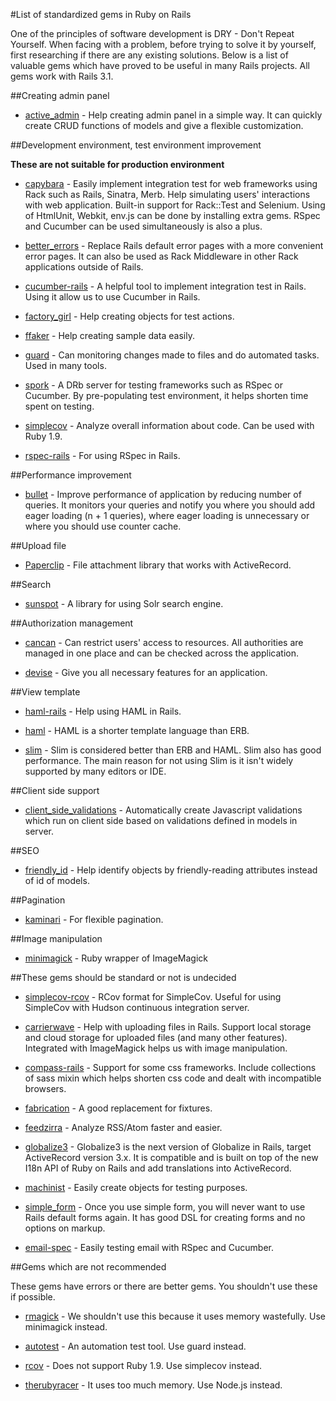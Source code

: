 #List of standardized gems in Ruby on Rails

One of the principles of software development is DRY - Don't Repeat Yourself.
When facing with a problem, before trying to solve it by yourself, first researching if there are any existing solutions.
Below is a list of valuable gems which have proved to be useful in many Rails projects.
All gems work with Rails 3.1.

##Creating admin panel

* [active_admin](https://github.com/gregbell/active_admin) - Help creating admin panel in a simple way. It can quickly create CRUD functions of models and give a flexible customization.

##Development environment, test environment improvement

**These are not suitable for production environment**

* [capybara](https://github.com/jnicklas/capybara) - Easily implement integration test for web frameworks using Rack such as Rails, Sinatra, Merb. Help simulating users' interactions with web application. Built-in support for Rack::Test and Selenium. Using of HtmlUnit, Webkit, env.js can be done by installing extra gems. RSpec and Cucumber can be used simultaneously is also a plus.

* [better_errors](https://github.com/charliesome/better_errors) - Replace Rails default error pages with a more convenient error pages. It can also be used as Rack Middleware in other Rack applications outside of Rails.

* [cucumber-rails](https://github.com/cucumber/cucumber-rails) - A helpful tool to implement integration test in Rails. Using it allow us to use Cucumber in Rails.

* [factory_girl](https://github.com/thoughtbot/factory_girl) - Help creating objects for test actions.

* [ffaker](https://github.com/EmmanuelOga/ffaker) - Help creating sample data easily.

* [guard](https://github.com/guard/guard) - Can monitoring changes made to files and do automated tasks. Used in many tools.

* [spork](https://github.com/sporkrb/spork) - A DRb server for testing frameworks such as RSpec or Cucumber. By pre-populating test environment, it helps shorten time spent on testing.

* [simplecov](https://github.com/colszowka/simplecov) - Analyze overall information about code. Can be used with Ruby 1.9.

* [rspec-rails](https://github.com/rspec/rspec-rails) - For using RSpec in Rails.

##Performance improvement

* [bullet](https://github.com/flyerhzm/bullet) - Improve performance of application by reducing number of queries. It monitors your queries and notify you where you should add eager loading (n + 1 queries), where eager loading is unnecessary or where you should use counter cache.

##Upload file

* [Paperclip](https://github.com/thoughtbot/paperclip) - File attachment library that works with ActiveRecord.

##Search

* [sunspot](https://github.com/sunspot/sunspot) - A library for using Solr search engine.

##Authorization management

* [cancan](https://github.com/ryanb/cancan) - Can restrict users' access to resources. All authorities are managed in one place and can be checked across the application.

* [devise](https://github.com/plataformatec/devise) - Give you all necessary features for an application.

##View template

* [haml-rails](https://github.com/indirect/haml-rails) - Help using HAML in Rails.

* [haml](http://haml-lang.com) - HAML is a shorter template language than ERB.

* [slim](http://slim-lang.com) - Slim is considered better than ERB and HAML. Slim also has good performance. The main reason for not using Slim is it isn't widely supported by many editors or IDE.

##Client side support

* [client_side_validations](https://github.com/bcardarella/client_side_validations) - Automatically create Javascript validations which run on client side based on validations defined in models in server.

##SEO

* [friendly_id](https://github.com/norman/friendly_id) - Help identify objects by friendly-reading attributes instead of id of models.

##Pagination

* [kaminari](https://github.com/amatsuda/kaminari) - For flexible pagination.

##Image manipulation

* [minimagick](https://github.com/probablycorey/mini_magick) - Ruby wrapper of ImageMagick

##These gems should be standard or not is undecided

* [simplecov-rcov](https://github.com/fguillen/simplecov-rcov) - RCov format for SimpleCov. Useful for using SimpleCov with Hudson continuous integration server.

* [carrierwave](https://github.com/jnicklas/carrierwave) - Help with uploading files in Rails. Support local storage and cloud storage for uploaded files (and many other features). Integrated with ImageMagick helps us with image manipulation.

* [compass-rails](https://github.com/chriseppstein/compass) - Support for some css frameworks. Include collections of sass mixin which helps shorten css code and dealt with incompatible browsers.

* [fabrication](http://fabricationgem.org/) - A good replacement for fixtures.

* [feedzirra](https://github.com/pauldix/feedzirra) - Analyze RSS/Atom faster and easier.

* [globalize3](https://github.com/svenfuchs/globalize3.git) - Globalize3 is the next version of Globalize in Rails, target ActiveRecord version 3.x. It is compatible and is built on top of the new I18n API of Ruby on Rails and add translations into ActiveRecord.

* [machinist](https://github.com/notahat/machinist) - Easily create objects for testing purposes.

* [simple_form](https://github.com/plataformatec/simple_form) - Once you use simple form, you will never want to use Rails default forms again. It has good DSL for creating forms and no options on markup.

* [email-spec](https://github.com/bmabey/email-spec) - Easily testing email with RSpec and Cucumber.

##Gems which are not recommended

These gems have errors or there are better gems. You shouldn't use these if possible.

* [rmagick](http://rmagick.rubyforge.org/) - We shouldn't use this because it uses memory wastefully. Use minimagick instead.

* [autotest](http://www.zenspider.com/ZSS/Products/ZenTest/) - An automation test tool. Use guard instead.

* [rcov](https://github.com/relevance/rcov) - Does not support Ruby 1.9. Use simplecov instead.

* [therubyracer](https://github.com/cowboyd/therubyracer) - It uses too much memory. Use Node.js instead.

